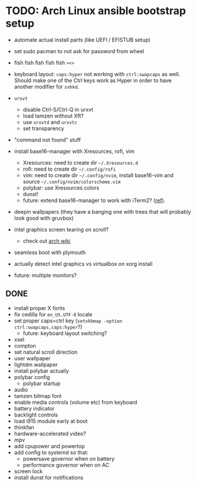 # TODO: Arch Linux ansible bootstrap setup

- automate actual install parts (like UEFI / EFISTUB setup)
- set sudo pacman to not ask for password from wheel

- fish fish fish fish fish `><>`
- keyboard layout: `caps:hyper` not working with `ctrl:swapcaps` as well.
  Should make one of the Ctrl keys work as Hyper in order to have another
  modifier for `sxhkd`.
- `urxvt`
  - disable Ctrl-S/Ctrl-Q in urxvt
  - load tamzen without Xft?
  - use `urxvtd` and `urxvtc`
  - set transparency
- "command not found" stuff
- install base16-manager with Xresources, rofi, vim
  - Xresources: need to create dir `~/.Xresources.d`
  - rofi: need to create dir `~/.config/rofi`
  - vim: need to create dir `~/.config/nvim`, install base16-vim and source `~/.config/nvim/colorscheme.vim`
  - polybar: use Xresources colors
  - dunst!
  - future: extend base16-manager to work with iTerm2? ([ref](https://coderwall.com/p/s-2_nw/change-iterm2-color-profile-from-the-cli)).
- deepin wallpapers (they have a banging one with trees that will probably look
  good with gruvbox)
- intel graphics screen tearing on scroll?
  - check out [arch wiki](https://wiki.archlinux.org/index.php/intel_graphics#Tearing)
- seamless boot with plymouth
- actually detect intel graphics vs virtualbox on xorg install
- future: multiple monitors?

## DONE
- install proper X fonts
- fix cedilla for `en_US.UTF-8` locale
- set proper caps=ctrl key (`setxkbmap -option ctrl:swapcaps,caps:hyper`?)
  - future: keyboard layout switching?
- xsel
- compton
- set natural scroll direction
- user wallpaper
- lightdm wallpaper
- install polybar actually
- polybar config
  - polybar startup
- audio
- tamzen bitmap font
- enable media controls (volume etc) from keyboard
- battery indicator
- backlight controls
- load i915 module early at boot
- thinkfan
- hardware-accelerated video?
- mpv
- add cpupower and powertop
- add config to systemd so that:
  - powersave governor when on battery
  - performance governor when on AC
- screen lock
- install dunst for notifications
